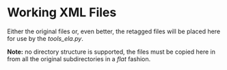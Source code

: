 # Working XML Files

Either the original files or, even better, the retagged files will be placed here for use by the *tools_ela.py*.

**Note:** no directory structure is supported, the files must be copied here in from all the original subdirectories in a *flat* fashion.

